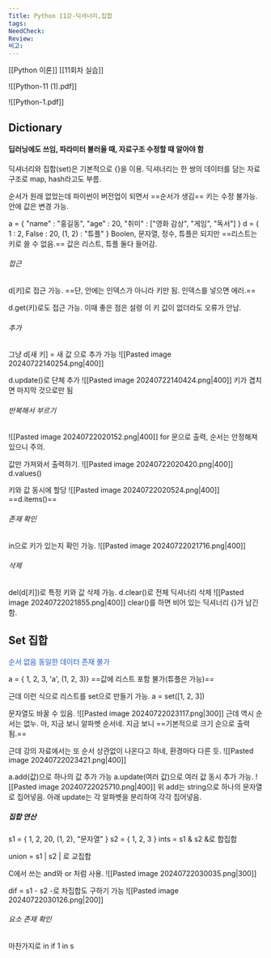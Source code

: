 ```yaml
---
Title: Python 11강-딕셔너리,집합
tags: 
NeedCheck: 
Review: 
비고:
---
```

[[Python 이론]]
[[11회차 실습]]

![[Python-11 (1).pdf]]

![[Python-1.pdf]]

## Dictionary
#### 딥러닝에도 쓰임, 파라미터 불러올 때, 자료구조 수정할 때 알아야 함
딕셔너리와 집합(set)은 기본적으로 {}을 이용.
딕셔너리는 한 쌍의 데이터를 담는 자료구조로 map, hash라고도 부름.

순서가 원래 없었는데 파이썬이 버전업이 되면서 ==순서가 생김==
키는 수정 불가능.
안에 값은 변경 가능.

a = { "name" : "홍길동", "age" : 20, "취미" : \["영화 감상", "게임", "독서"] }
d = { 1 : 2, False : 20, (1, 2) : "튜플" }
Boolen, 문자열, 정수, 튜플은 되지만 ==리스트는 키로 쓸 수 없음.== 
값은 리스트, 튜플 둘다 들어감.

###### 접근
d\[키]로 접근 가능.
==단, 안에는 인덱스가 아니라 키만 됨. 인덱스를 넣으면 에러.==

d.get(키)로도 접근 가능.
이때 좋은 점은 설령 이 키 값이 없더라도 오류가 안남.

###### 추가
그냥
d\[새 키] = 새 값
으로 추가 가능
![[Pasted image 20240722140254.png|400]]

d.update()로 단체 추가
![[Pasted image 20240722140424.png|400]]
키가 겹치면 마지막 것으로만 됨
###### 반복해서 부르기
![[Pasted image 20240722020152.png|400]]
for 문으로 출력, 순서는 안정해져 있으니 주의.

값만 가져와서 출력하기.
![[Pasted image 20240722020420.png|400]]
d.values()

키와 값 동시에 할당
![[Pasted image 20240722020524.png|400]]
==d.items()==

###### 존재 확인
in으로 키가 있는지 확인 가능.
![[Pasted image 20240722021716.png|400]]

###### 삭제
del(d\[키])로 특정 키와 값 삭제 가능.
d.clear()로 전체 딕셔너리 삭제
![[Pasted image 20240722021855.png|400]]
clear()를 하면 비어 있는 딕셔너리 {}가 남긴 함.

## Set 집합
<font color="#245bdb">순서 없음</font>
<font color="#245bdb">동일한 데이터 존재 불가</font>

a = { 1, 2, 3, 'a', (1, 2, 3)}
==값에 리스트 포함 불가(튜플은 가능)==

근데 이런 식으로 리스트를 set으로 만들기 가능.
a = set([1, 2, 3])

문자열도 바꿀 수 있음.
![[Pasted image 20240722023117.png|300]]
근데 역시 순서는 없누. 아, 지금 보니 알파벳 순서네.
지금 보니 ==기본적으로 크기 순으로 출력 됨.==

근데 강의 자료에서는 또 순서 상관없이 나온다고 하네, 환경마다 다른 듯.
![[Pasted image 20240722023421.png|400]]

a.add(값)으로 하나의 값 추가 가능
a.update(여러 값)으로 여러 값 동시 추가 가능.
![[Pasted image 20240722025710.png|400]]
위 add는 string으로 하나의 문자열로 집어넣음.
아래 update는 각 알파벳을 분리하여 각각 집어넣음.

##### 집합 연산
s1 = { 1, 2, 20, (1, 2), "문자열" } 
s2 = { 1, 2, 3 } 
ints = s1 & s2
&로 합집합

union = s1 | s2
| 로 교집합

C에서 쓰는 and와 or 처럼 사용.
![[Pasted image 20240722030035.png|300]]

dif = s1 - s2
-로 차집합도 구하기 가능
![[Pasted image 20240722030126.png|200]]

###### 요소 존재 확인
마찬가지로 in
if 1 in s